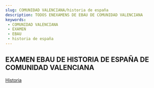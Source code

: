```yaml
---
slug: COMUNIDAD VALENCIANA/historia de españa
description: TODOS ENEXAMENS DE EBAU DE COMUNIDAD VALENCIANA
keywords:
 - COMUNIDAD VALENCIANA
 - EXAMEN
 - EBAU
 - historia de españa
---
```

## EXAMEN EBAU DE HISTORIA DE ESPAÑA DE COMUNIDAD VALENCIANA
[Historia](https://drive.google.com/drive/folders/1N9iIDkLLDqEcalxTJGEeyEK3TqEPou-4?usp=sharing)